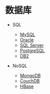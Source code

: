 # 数据库

- SQL

  - [MySQL](https://www.mysql.com/)
  - [Oracle](https://www.oracle.com/index.html)
  - [SQL Server](https://www.microsoft.com/en-us/sql-server/sql-server-downloads)
  - [PostgreSQL](https://www.postgresql.org/)
  - [DB2](https://www.ibm.com/analytics/db2)

- NoSQL

  - [MongoDB](https://www.mongodb.com/cn)
  - [CouchDB](https://couchdb.apache.org/)
  - [HBase](https://hbase.apache.org/)
